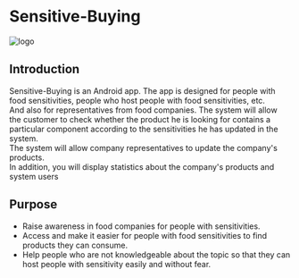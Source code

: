 # Sensitive-Buying

![logo](https://i.ibb.co/cJKGKBT/1111111111.png)

## Introduction
Sensitive-Buying is an Android app. The app is designed for people with food sensitivities, people who host people with food sensitivities, etc.
</br>
And also for representatives from food companies.
The system will allow the customer to check whether the product he is looking for contains a particular component according to the sensitivities he has updated in the system.
</br>
The system will allow company representatives to update the company's products.
</br>
In addition, you will display statistics about the company's products and system users

## Purpose
* Raise awareness in food companies for people with sensitivities.
* Access and make it easier for people with food sensitivities to find products they can consume.
* Help people who are not knowledgeable about the topic so that they can host people with sensitivity easily and without fear.
